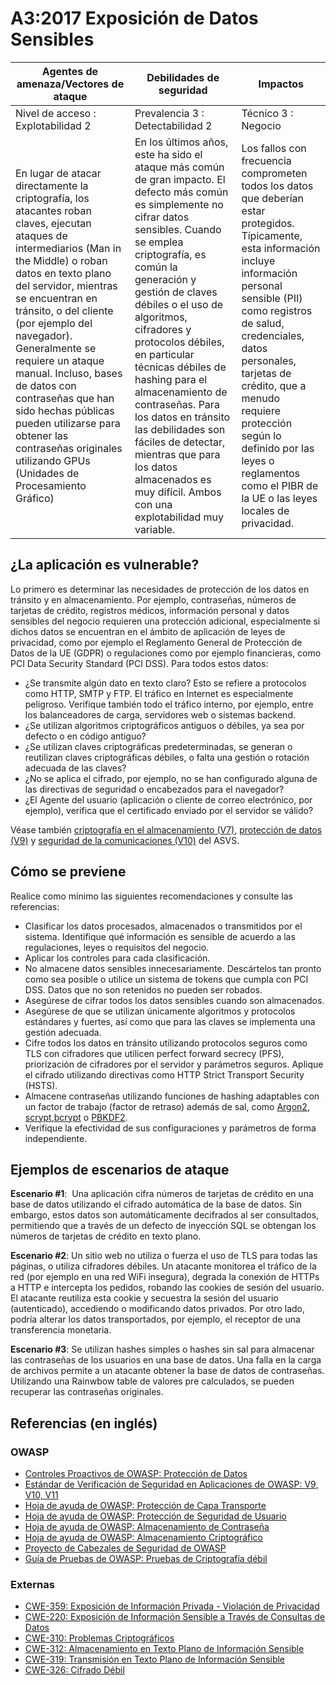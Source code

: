 # A3:2017 Exposición de Datos Sensibles

| Agentes de amenaza/Vectores de ataque | Debilidades de seguridad         |      Impactos       |
| -- | -- | -- |
| Nivel de acceso : Explotabilidad 2    | Prevalencia 3 : Detectabilidad 2 | Técnico 3 : Negocio |
| En lugar de atacar directamente la criptografía, los atacantes roban claves, ejecutan ataques de intermediarios (Man in the Middle) o roban datos en texto plano del servidor, mientras se encuentran en tránsito, o del cliente (por ejemplo del navegador). Generalmente se requiere un ataque manual. Incluso, bases de datos con contraseñas que han sido hechas públicas pueden utilizarse para obtener las contraseñas originales utilizando GPUs (Unidades de Procesamiento Gráfico)| En los últimos años, este ha sido el ataque más común de gran impacto. El defecto más común es simplemente no cifrar datos sensibles. Cuando se emplea criptografía, es común la generación y gestión de claves débiles o el uso de algoritmos, cifradores y protocolos débiles, en particular técnicas débiles de hashing para el almacenamiento de contraseñas. Para los datos en tránsito las debilidades son fáciles de detectar, mientras que para los datos almacenados es muy difícil. Ambos con una explotabilidad muy variable. | Los fallos con frecuencia comprometen todos los datos que deberían estar protegidos. Típicamente, esta información incluye información personal sensible (PII) como registros de salud, credenciales, datos personales, tarjetas de crédito, que a menudo requiere protección según lo definido por las leyes o reglamentos como el PIBR de la UE o las leyes locales de privacidad. |

## ¿La aplicación es vulnerable?

Lo primero es determinar las necesidades de protección de los datos en tránsito y en almacenamiento. Por ejemplo, contraseñas, números de tarjetas de crédito, registros médicos, información personal y datos sensibles del negocio requieren una protección adicional, especialmente si dichos datos se encuentran en el ámbito de aplicación de leyes de privacidad, como por ejemplo el Reglamento General de Protección de Datos de la UE (GDPR) o regulaciones como por ejemplo financieras, como PCI Data Security Standard (PCI DSS). Para todos estos datos:

* ¿Se transmite algún dato en texto claro? Esto se refiere a protocolos como HTTP, SMTP y FTP. El tráfico en Internet es especialmente peligroso. Verifique también todo el tráfico interno, por ejemplo, entre los balanceadores de carga, servidores web o sistemas backend.
* ¿Se utilizan algoritmos criptográficos antiguos o débiles, ya sea por defecto o en código antiguo?
* ¿Se utilizan claves criptográficas predeterminadas, se generan o reutilizan claves criptográficas débiles, o falta una gestión o rotación adecuada de las claves?
* ¿No se aplica el cifrado, por ejemplo, no se han configurado alguna de las directivas de seguridad o encabezados para el navegador?
* ¿El Agente del usuario (aplicación o cliente de correo electrónico, por ejemplo), verifica que el certificado enviado por el servidor se válido?

Véase también [criptografía en el almacenamiento (V7)](https://github.com/OWASP/ASVS/blob/v4.0.2/4.0/en/0x14-V6-Cryptography.md), [protección de datos (V9)](https://github.com/OWASP/ASVS/blob/v4.0.2/4.0/en/0x16-V8-Data-Protection.md) y [seguridad de la comunicaciones (V10)](https://github.com/OWASP/ASVS/blob/v4.0.2/4.0/en/0x17-V9-Communications.md) del ASVS.

## Cómo se previene

Realice como mínimo las siguientes recomendaciones y consulte las referencias:

* Clasificar los datos procesados, almacenados o transmitidos por el sistema. Identifique qué información es sensible de acuerdo a las regulaciones, leyes o requisitos del negocio.
* Aplicar los controles para cada clasificación.
* No almacene datos sensibles innecesariamente. Descártelos tan pronto como sea posible o utilice un sistema de tokens que cumpla con PCI DSS. Datos que no son retenidos no pueden ser robados.
* Asegúrese de cifrar todos los datos sensibles cuando son almacenados.
* Asegúrese de que se utilizan únicamente algoritmos y protocolos estándares  y fuertes, así como que para las claves se implementa una gestión adecuada.
* Cifre todos los datos en tránsito utilizando protocolos seguros como TLS con cifradores que utilicen perfect forward secrecy (PFS), priorización de cifradores por el servidor y parámetros seguros. Aplique el cifrado utilizando directivas como HTTP Strict Transport Security (HSTS).
* Almacene contraseñas utilizando funciones de hashing adaptables con un factor de trabajo (factor de retraso) además de sal, como [Argon2](https://github.com/p-h-c/phc-winner-argon2), [scrypt](https://wikipedia.org/wiki/Scrypt),[bcrypt](https://wikipedia.org/wiki/Bcrypt) o [PBKDF2](https://wikipedia.org/wiki/PBKDF2).
* Verifique la efectividad de sus configuraciones y parámetros de forma independiente.


## Ejemplos de escenarios de ataque

**Escenario #1**:  Una aplicación cifra números de tarjetas de crédito en una base de datos utilizando el cifrado automática de la base de datos. Sin embargo, estos datos son automáticamente decifrados al ser consultados, permitiendo que a través de un defecto de inyección SQL se obtengan los números de tarjetas de crédito en texto plano. 

**Escenario #2**: Un sitio web no utiliza o fuerza el uso de TLS para todas las páginas, o utiliza cifradores débiles. Un atacante monitorea el tráfico de la red (por ejemplo en una red WiFi insegura), degrada la conexión de HTTPs a HTTP e intercepta los pedidos, robando las cookies de sesión del usuario. El atacante reutiliza esta cookie y secuestra la sesión del usuario (autenticado), accediendo o modificando datos privados. Por otro lado, podría alterar los datos transportados, por ejemplo, el receptor de una transferencia monetaria.

**Escenario #3**: Se utilizan hashes simples o hashes sin sal para almacenar las contraseñas de los usuarios en una base de datos. Una falla en la carga de archivos permite a un atacante obtener la base de datos de contraseñas. Utilizando una Rainwbow table de valores pre calculados, se pueden recuperar las contraseñas originales.

## Referencias (en inglés)

### OWASP

* [Controles Proactivos de OWASP: Protección de Datos](https://owasp.org/www-project-proactive-controls/v3/en/c8-protect-data-everywhere)
* [Estándar de Verificación de Seguridad en Aplicaciones de OWASP: V9, V10, V11](https://owasp.org/www-project-application-security-verification-standard/)
* [Hoja de ayuda de OWASP: Protección de Capa Transporte](https://cheatsheetseries.owasp.org/cheatsheets/Transport_Layer_Protection_Cheat_Sheet.html)
* [Hoja de ayuda de OWASP: Protección de Seguridad de Usuario](https://cheatsheetseries.owasp.org/cheatsheets/User_Privacy_Protection_Cheat_Sheet.html)
* [Hoja de ayuda de OWASP: Almacenamiento de Contraseña](https://cheatsheetseries.owasp.org/cheatsheets/Password_Storage_Cheat_Sheet.html)
* [Hoja de ayuda de OWASP: Almacenamiento Criptográfico](https://cheatsheetseries.owasp.org/cheatsheets/Cryptographic_Storage_Cheat_Sheet.html)
* [Proyecto de Cabezales de Seguridad de OWASP](https://owasp.org/www-project-secure-headers/)
* [Guía de Pruebas de OWASP: Pruebas de Criptografía débil](https://owasp.org/www-project-web-security-testing-guide/latest/4-Web_Application_Security_Testing/09-Testing_for_Weak_Cryptography/README)

### Externas

* [CWE-359: Exposición de Información Privada - Violación de Privacidad](https://cwe.mitre.org/data/definitions/359.html)
* [CWE-220: Exposición de Información Sensible a Través de Consultas de Datos](https://cwe.mitre.org/data/definitions/220.html)
* [CWE-310: Problemas Criptográficos](https://cwe.mitre.org/data/definitions/310.html)
* [CWE-312: Almacenamiento en Texto Plano de Información Sensible](https://cwe.mitre.org/data/definitions/312.html)
* [CWE-319: Transmisión en Texto Plano de Información Sensible](https://cwe.mitre.org/data/definitions/319.html)
* [CWE-326: Cifrado Débil](https://cwe.mitre.org/data/definitions/326.html)
